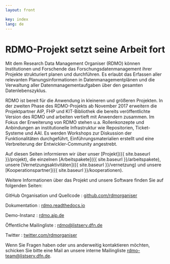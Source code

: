 ```yaml
---
layout: front

key: index
lang: de
---
```


RDMO-Projekt setzt seine Arbeit fort
====================================

Mit dem Research Data Management Organiser (RDMO) können Institutionen und Forschende das Forschungsdatenmanagement ihrer Projekte strukturiert planen und durchführen. Es erlaubt das Erfassen aller relevanten Planungsinformationen in Datenmanagementplänen und die Verwaltung aller Datenmanagementaufgaben über den gesamten Datenlebenszyklus.

RDMO ist bereit für die Anwendung in kleineren und größeren Projekten. In der zweiten Phase des RDMO-Projekts ab November 2017 erweitern die Projektpartner AIP, FHP und KIT-Bibliothek die bereits veröffentlichte Version des RDMO und arbeiten vertieft mit Anwendern zusammen. Im Fokus der Erweiterung von RDMO stehen u.a. Rollenkonzepte und Anbindungen an institutionelle Infrastruktur wie Repositorien,
Ticket-Systeme und AAI. Es werden Workshops zur Diskussion der Funktionalitäten durchgeführt, Einführungsmaterialien erstellt und eine Verbreiterung der Entwickler-Community angestrebt.

Auf diesen Seiten informieren wir über unser [Projekt]({{ site.baseurl }}/projekt), die einzelnen [Arbeitspakete]({{ site.baseurl }}/arbeitspakete), unsere [Vernetzungsaktivitäten]({{ site.baseurl }}/vernetzung) und unsere [Kooperationspartner]({{ site.baseurl }}/kooperationen).

Weitere Informationen über das Projekt und unsere Software finden Sie auf folgenden Seiten:

GitHub Organisation und Quellcode
: [github.com/rdmorganiser](https://github.com/rdmorganiser)

Dokumentation
: [rdmo.readthedocs.io](https://rdmo.readthedocs.io/de/latest)

Demo-Instanz
: [rdmo.aip.de](https://rdmo.aip.de)

Öffentliche Mailingliste
: [rdmo@listserv.dfn.de](https://www.listserv.dfn.de/sympa/info/rdmo)

Twitter
: [twitter.com/rdmorganiser](https://twitter.com/rdmorganiser)

Wenn Sie Fragen haben oder uns anderweitig kontaktieren möchten, schicken Sie bitte eine Mail an unsere interne Mailingliste <a href="mailto:rdmo-team@listserv.dfn.de">rdmo-team@listserv.dfn.de</a>.
